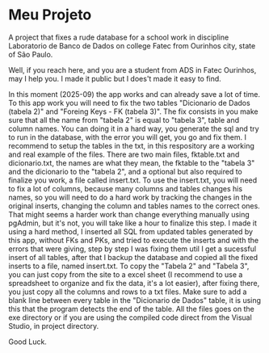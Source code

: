 ﻿# Meu Projeto

A project that fixes a rude database for a school work in discipline Laboratorio de Banco de Dados on college Fatec from Ourinhos city, state of São Paulo.

Well, if  you reach here, and you are a student from ADS in Fatec Ourinhos, may I help you. I made it public but I does't made it easy to find.

In this moment (2025-09) the app works and can already save a lot of time. To this app work you will need to fix the two tables "Dicionario de Dados (tabela 2)" and "Foreing Keys - FK (tabela 3)". The fix consists in you make sure that all the name from "tabela 2" is equal to "tabela 3", table and column names. You can doing it in a hard way, you generate the sql and try to run in the database, with the error you will get, you go and fix them.
I recommend to setup the tables in the txt, in this respository are a working and real example of the files. There are two main files, fktable.txt and dicionario.txt, the names are what they mean, the fktable to the "tabela 3" and the dicionario to the "tabela 2", and a optional but also required to finalize you work, a file called insert.txt.
To use the insert.txt, you will need to fix a lot of columns, because many columns and tables changes his names, so you will need to do a hard work by tracking the changes in the original inserts, changing the column and tables names to the correct ones. That might seems a harder work than change everything manually using pgAdmin, but it's not, you will take like a hour to finalize this step. I made it using a hard method, I inserted all SQL from updated tables generated by this app, without FKs and PKs, and tried to execute the inserts and with the errors that were giving, step by step I was fixing them util I get a sucessful insert of all tables, after that I backup the database and copied all the fixed inserts to a file, named insert.txt.
To copy the "Tabela 2" and "Tabela 3", you can just copy from the site to a excel sheet (I recommend to use a spreadsheet to organize and fix the data, it's a lot easier), after fixing there, you just copy all the columns and rows to a txt files. Make sure to add a blank line between every table in the "Dicionario de Dados" table, it is using this that the program detects the end of the table.
All the files goes on the exe directory or if you are using the compiled code direct from the Visual Studio, in project directory.

Good Luck.

